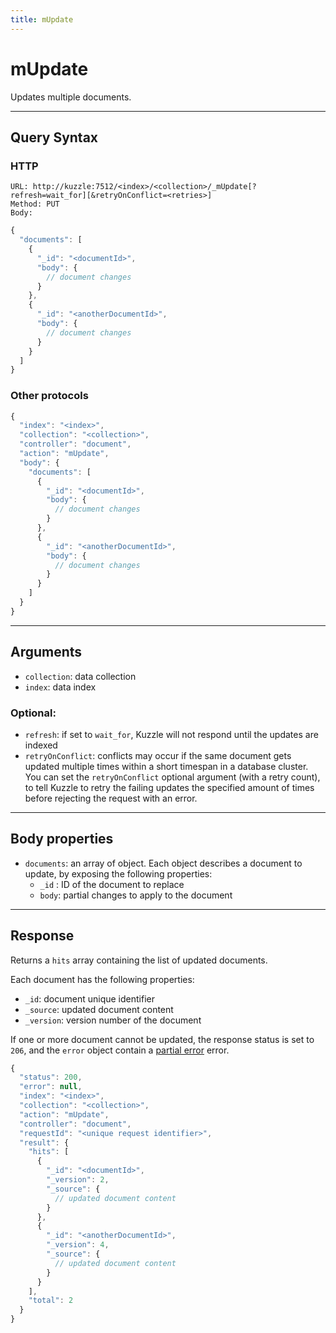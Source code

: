 ```yaml
---
title: mUpdate
---
```


# mUpdate

<SinceBadge version="1.0.0" />

Updates multiple documents.

---

## Query Syntax

### HTTP

```http
URL: http://kuzzle:7512/<index>/<collection>/_mUpdate[?refresh=wait_for][&retryOnConflict=<retries>]
Method: PUT
Body:
```

```js
{
  "documents": [
    {
      "_id": "<documentId>",
      "body": {
        // document changes
      }
    },
    {
      "_id": "<anotherDocumentId>",
      "body": {
        // document changes
      }
    }
  ]
}
```

### Other protocols

```js
{
  "index": "<index>",
  "collection": "<collection>",
  "controller": "document",
  "action": "mUpdate",
  "body": {
    "documents": [
      {
        "_id": "<documentId>",
        "body": {
          // document changes
        }
      },
      {
        "_id": "<anotherDocumentId>",
        "body": {
          // document changes
        }
      }
    ]
  }
}
```

---

## Arguments

- `collection`: data collection
- `index`: data index

### Optional:

- `refresh`: if set to `wait_for`, Kuzzle will not respond until the updates are indexed
- `retryOnConflict`: conflicts may occur if the same document gets updated multiple times within a short timespan in a database cluster. You can set the `retryOnConflict` optional argument (with a retry count), to tell Kuzzle to retry the failing updates the specified amount of times before rejecting the request with an error.

---

## Body properties

- `documents`: an array of object. Each object describes a document to update, by exposing the following properties:
  - `_id` : ID of the document to replace
  - `body`: partial changes to apply to the document

---

## Response

Returns a `hits` array containing the list of updated documents.

Each document has the following properties:

- `_id`: document unique identifier
- `_source`: updated document content
- `_version`: version number of the document

If one or more document cannot be updated, the response status is set to `206`, and the `error` object contain a [partial error](/core/1/api/essentials/errors/#partialerror) error.

```js
{
  "status": 200,
  "error": null,
  "index": "<index>",
  "collection": "<collection>",
  "action": "mUpdate",
  "controller": "document",
  "requestId": "<unique request identifier>",
  "result": {
    "hits": [
      {
        "_id": "<documentId>",
        "_version": 2,
        "_source": {
          // updated document content
        }
      },
      {
        "_id": "<anotherDocumentId>",
        "_version": 4,
        "_source": {
          // updated document content
        }
      }
    ],
    "total": 2
  }
}
```
